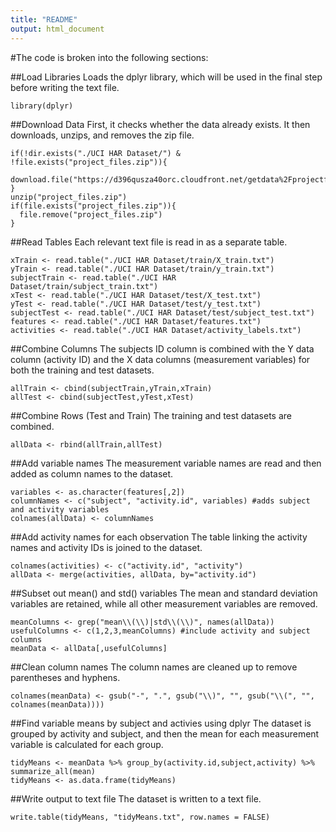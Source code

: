 ```yaml
---
title: "README"
output: html_document
---
```

#The code is broken into the following sections:

##Load Libraries
Loads the dplyr library, which will be used in the final step before writing the text file.
```
library(dplyr)
```

##Download Data
First, it checks whether the data already exists. It then downloads, unzips, and removes the zip file.
```
if(!dir.exists("./UCI HAR Dataset/") & !file.exists("project_files.zip")){
  download.file("https://d396qusza40orc.cloudfront.net/getdata%2Fprojectfiles%2FUCI%20HAR%20Dataset.zip","project_files.zip")
}
unzip("project_files.zip")
if(file.exists("project_files.zip")){
  file.remove("project_files.zip")
}
```

##Read Tables
Each relevant text file is read in as a separate table.
```
xTrain <- read.table("./UCI HAR Dataset/train/X_train.txt")
yTrain <- read.table("./UCI HAR Dataset/train/y_train.txt")
subjectTrain <- read.table("./UCI HAR Dataset/train/subject_train.txt")
xTest <- read.table("./UCI HAR Dataset/test/X_test.txt")
yTest <- read.table("./UCI HAR Dataset/test/y_test.txt")
subjectTest <- read.table("./UCI HAR Dataset/test/subject_test.txt")
features <- read.table("./UCI HAR Dataset/features.txt")
activities <- read.table("./UCI HAR Dataset/activity_labels.txt")
```

##Combine Columns
The subjects ID column is combined with the Y data column (activity ID) and the X data columns (measurement variables) for both the training and test datasets.
```
allTrain <- cbind(subjectTrain,yTrain,xTrain)
allTest <- cbind(subjectTest,yTest,xTest)
```

##Combine Rows (Test and Train)
The training and test datasets are combined.
```
allData <- rbind(allTrain,allTest)
```

##Add variable names
The measurement variable names are read and then added as column names to the dataset.
```
variables <- as.character(features[,2])
columnNames <- c("subject", "activity.id", variables) #adds subject and activity variables
colnames(allData) <- columnNames
```

##Add activity names for each observation
The table linking the activity names and activity IDs is joined to the dataset.
```
colnames(activities) <- c("activity.id", "activity")
allData <- merge(activities, allData, by="activity.id")
```

##Subset out mean() and std() variables
The mean and standard deviation variables are retained, while all other measurement variables are removed.
```
meanColumns <- grep("mean\\(\\)|std\\(\\)", names(allData))
usefulColumns <- c(1,2,3,meanColumns) #include activity and subject columns
meanData <- allData[,usefulColumns]
```

##Clean column names
The column names are cleaned up to remove parentheses and hyphens.
```
colnames(meanData) <- gsub("-", ".", gsub("\\)", "", gsub("\\(", "", colnames(meanData))))
```

##Find variable means by subject and activies using dplyr
The dataset is grouped by activity and subject, and then the mean for each measurement variable is calculated for each group.
```
tidyMeans <- meanData %>% group_by(activity.id,subject,activity) %>% summarize_all(mean)
tidyMeans <- as.data.frame(tidyMeans)
```

##Write output to text file
The dataset is written to a text file.
```
write.table(tidyMeans, "tidyMeans.txt", row.names = FALSE)
```

